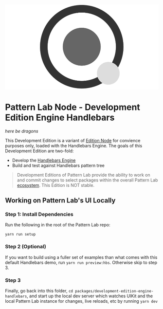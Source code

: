 ![Pattern Lab Logo](/patternlab.png "Pattern Lab Logo")

# Pattern Lab Node - Development Edition Engine Handlebars

_here be dragons_

This Development Edition is a variant of [Edition Node](https://github.com/pattern-lab/patternlab-node/tree/master/packages/edition-node) for convience purposes only, loaded with the Handlebars Engine. The goals of this Development Edition are two-fold:

* Develop the [Handlebars Engine](https://github.com/pattern-lab/patternlab-node/tree/master/packages/engine-handlebars)
* Build and test against Handlebars pattern tree

> Development Editions of Pattern Lab provide the ability to work on and commit changes to select packages within the overall Pattern Lab [ecosystem](http://patternlab.io/docs/advanced-ecosystem-overview.html). This Edition is NOT stable.


## Working on Pattern Lab's UI Locally

### Step 1: Install Dependencies
Run the following in the root of the Pattern Lab repo:

```
yarn run setup
```

### Step 2 (Optional)
If you want to build using a fuller set of examples than what comes with this default Handlebars demo, run `yarn run preview:hbs`. Otherwise skip to step 3.

### Step 3
Finally, go back into this folder, `cd packages/development-edition-engine-handlebars`, and start up the local dev server which watches UIKit and the local Pattern Lab instance for changes, live reloads, etc by running `yarn dev`
